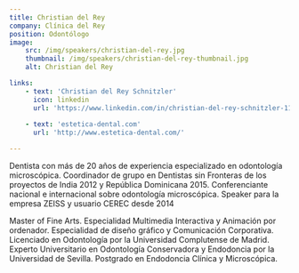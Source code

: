 ```yaml
---
title: Christian del Rey
company: Clínica del Rey
position: Odontólogo
image:
    src: /img/speakers/christian-del-rey.jpg
    thumbnail: /img/speakers/christian-del-rey-thumbnail.jpg
    alt: Christian del Rey

links:
    - text: 'Christian del Rey Schnitzler'
      icon: linkedin
      url: 'https://www.linkedin.com/in/christian-del-rey-schnitzler-11920148/'
      
    - text: 'estetica-dental.com'
      url: 'http://www.estetica-dental.com/'       

---
```


Dentista con más de 20 años de experiencia especializado en odontología microscópica. Coordinador de grupo en Dentistas sin Fronteras de los proyectos de India 2012 y República Dominicana 2015. Conferenciante nacional e internacional sobre odontología microscópica. Speaker para la empresa ZEISS y usuario CEREC desde 2014

Master of Fine Arts. Especialidad Multimedia Interactiva y Animación por ordenador. Especialidad de diseño gráfico y Comunicación Corporativa. Licenciado en Odontología por la Universidad Complutense de Madrid. Experto Universitario en Odontología Conservadora y Endodoncia por la Universidad de Sevilla. Postgrado en Endodoncia Clínica y Microscópica.